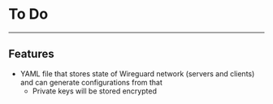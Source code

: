 # To Do

---

## Features
 - YAML file that stores state of Wireguard network (servers and clients) and can generate configurations from that
   - Private keys will be stored encrypted